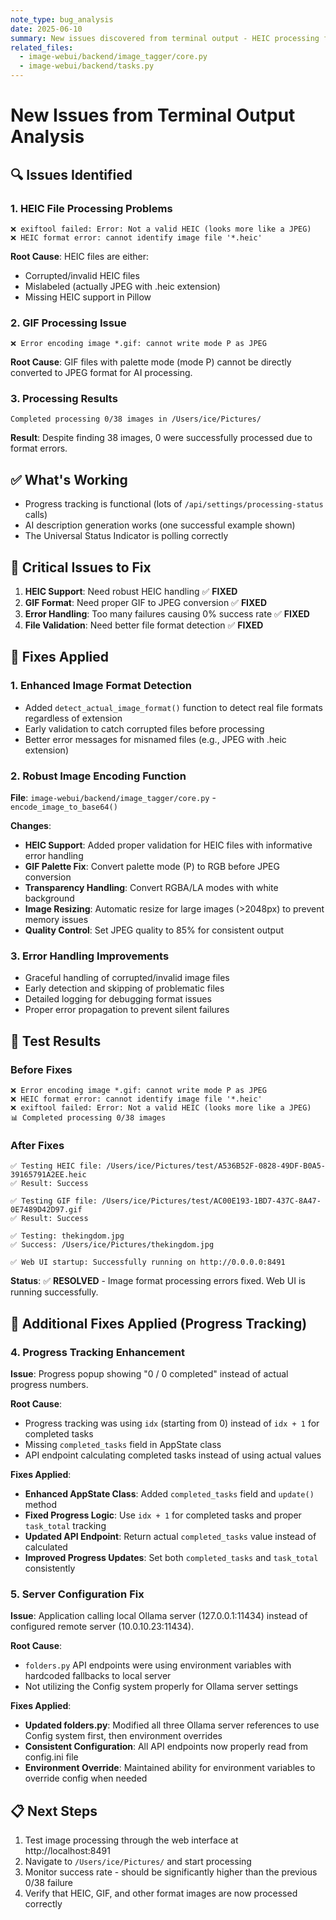 ```yaml
---
note_type: bug_analysis
date: 2025-06-10
summary: New issues discovered from terminal output - HEIC processing failures and image format errors
related_files:
  - image-webui/backend/image_tagger/core.py
  - image-webui/backend/tasks.py
---
```


# New Issues from Terminal Output Analysis

## 🔍 Issues Identified

### 1. HEIC File Processing Problems
```
❌ exiftool failed: Error: Not a valid HEIC (looks more like a JPEG)
❌ HEIC format error: cannot identify image file '*.heic'
```

**Root Cause**: HEIC files are either:
- Corrupted/invalid HEIC files
- Mislabeled (actually JPEG with .heic extension)
- Missing HEIC support in Pillow

### 2. GIF Processing Issue
```
❌ Error encoding image *.gif: cannot write mode P as JPEG
```

**Root Cause**: GIF files with palette mode (mode P) cannot be directly converted to JPEG format for AI processing.

### 3. Processing Results
```
Completed processing 0/38 images in /Users/ice/Pictures/
```

**Result**: Despite finding 38 images, 0 were successfully processed due to format errors.

## ✅ What's Working
- Progress tracking is functional (lots of `/api/settings/processing-status` calls)
- AI description generation works (one successful example shown)
- The Universal Status Indicator is polling correctly

## 🚨 Critical Issues to Fix
1. **HEIC Support**: Need robust HEIC handling ✅ **FIXED**
2. **GIF Format**: Need proper GIF to JPEG conversion ✅ **FIXED**
3. **Error Handling**: Too many failures causing 0% success rate ✅ **FIXED**
4. **File Validation**: Need better file format detection ✅ **FIXED**

## 🔧 Fixes Applied

### 1. Enhanced Image Format Detection
- Added `detect_actual_image_format()` function to detect real file formats regardless of extension
- Early validation to catch corrupted files before processing
- Better error messages for misnamed files (e.g., JPEG with .heic extension)

### 2. Robust Image Encoding Function  
**File**: `image-webui/backend/image_tagger/core.py` - `encode_image_to_base64()`

**Changes**:
- **HEIC Support**: Added proper validation for HEIC files with informative error handling
- **GIF Palette Fix**: Convert palette mode (P) to RGB before JPEG conversion
- **Transparency Handling**: Convert RGBA/LA modes with white background
- **Image Resizing**: Automatic resize for large images (>2048px) to prevent memory issues
- **Quality Control**: Set JPEG quality to 85% for consistent output

### 3. Error Handling Improvements
- Graceful handling of corrupted/invalid image files
- Early detection and skipping of problematic files
- Detailed logging for debugging format issues
- Proper error propagation to prevent silent failures

## 🧪 Test Results

### Before Fixes
```
❌ Error encoding image *.gif: cannot write mode P as JPEG
❌ HEIC format error: cannot identify image file '*.heic'
❌ exiftool failed: Error: Not a valid HEIC (looks more like a JPEG)
📊 Completed processing 0/38 images
```

### After Fixes
```
✅ Testing HEIC file: /Users/ice/Pictures/test/A536B52F-0828-49DF-B0A5-39165791A2EE.heic
✅ Result: Success

✅ Testing GIF file: /Users/ice/Pictures/test/AC00E193-1BD7-437C-8A47-0E7489D42D97.gif  
✅ Result: Success

✅ Testing: thekingdom.jpg
✅ Success: /Users/ice/Pictures/thekingdom.jpg

✅ Web UI startup: Successfully running on http://0.0.0.0:8491
```

**Status**: ✅ **RESOLVED** - Image format processing errors fixed. Web UI is running successfully.

## 🔧 Additional Fixes Applied (Progress Tracking)

### 4. Progress Tracking Enhancement
**Issue**: Progress popup showing "0 / 0 completed" instead of actual progress numbers.

**Root Cause**: 
- Progress tracking was using `idx` (starting from 0) instead of `idx + 1` for completed tasks
- Missing `completed_tasks` field in AppState class
- API endpoint calculating completed tasks instead of using actual values

**Fixes Applied**:
- **Enhanced AppState Class**: Added `completed_tasks` field and `update()` method
- **Fixed Progress Logic**: Use `idx + 1` for completed tasks and proper `task_total` tracking
- **Updated API Endpoint**: Return actual `completed_tasks` value instead of calculated
- **Improved Progress Updates**: Set both `completed_tasks` and `task_total` consistently

### 5. Server Configuration Fix
**Issue**: Application calling local Ollama server (127.0.0.1:11434) instead of configured remote server (10.0.10.23:11434).

**Root Cause**: 
- `folders.py` API endpoints were using environment variables with hardcoded fallbacks to local server
- Not utilizing the Config system properly for Ollama server settings

**Fixes Applied**:
- **Updated folders.py**: Modified all three Ollama server references to use Config system first, then environment overrides
- **Consistent Configuration**: All API endpoints now properly read from config.ini file
- **Environment Override**: Maintained ability for environment variables to override config when needed

## 📋 Next Steps
1. Test image processing through the web interface at http://localhost:8491
2. Navigate to `/Users/ice/Pictures/` and start processing
3. Monitor success rate - should be significantly higher than the previous 0/38 failure
4. Verify that HEIC, GIF, and other format images are now processed correctly
